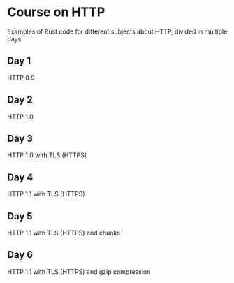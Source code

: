 # Course on HTTP

Examples of Rust code for different subjects about HTTP, divided in multiple days

## Day 1

HTTP 0.9

## Day 2

HTTP 1.0

## Day 3

HTTP 1.0 with TLS (HTTPS)

## Day 4

HTTP 1.1 with TLS (HTTPS)

## Day 5

HTTP 1.1 with TLS (HTTPS) and chunks

## Day 6

HTTP 1.1 with TLS (HTTPS) and gzip compression



